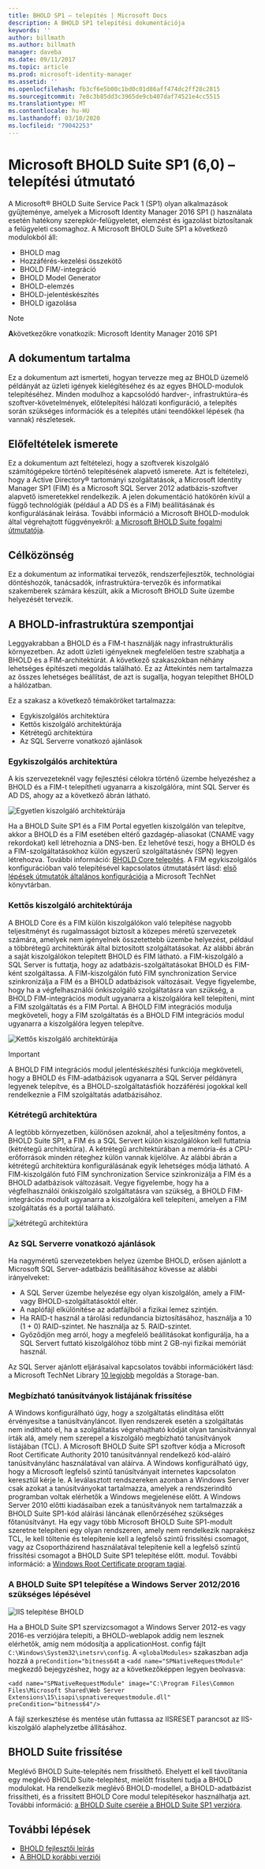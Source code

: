```yaml
---
title: BHOLD SP1 – telepítés | Microsoft Docs
description: A BHOLD SP1 telepítési dokumentációja
keywords: ''
author: billmath
ms.author: billmath
manager: daveba
ms.date: 09/11/2017
ms.topic: article
ms.prod: microsoft-identity-manager
ms.assetid: ''
ms.openlocfilehash: fb3cf6e5b00c1bd0c01d86aff474dc2ff28c2815
ms.sourcegitcommit: 7e8c3b85dd3c3965de9cb407daf74521e4cc5515
ms.translationtype: MT
ms.contentlocale: hu-HU
ms.lasthandoff: 03/10/2020
ms.locfileid: "79042253"
---
```

# <a name="microsoft-bhold-suite-sp1-60-installation-guide"></a>Microsoft BHOLD Suite SP1 (6,0) – telepítési útmutató

A Microsoft® BHOLD Suite Service Pack 1 (SP1) olyan alkalmazások gyűjteménye, amelyek a Microsoft Identity Manager 2016 SP1 () használata esetén hatékony szerepkör-felügyeletet, elemzést és igazolást biztosítanak a felügyeleti csomaghoz. A Microsoft BHOLD Suite SP1 a következő modulokból áll:

- BHOLD mag
- Hozzáférés-kezelési összekötő
- BHOLD FIM/-integráció
- BHOLD Model Generator
- BHOLD-elemzés
- BHOLD-jelentéskészítés
- BHOLD igazolása


> [!NOTE]
> **A**következőkre vonatkozik: Microsoft Identity Manager 2016 SP1

## <a name="what-this-document-covers"></a>A dokumentum tartalma

Ez a dokumentum azt ismerteti, hogyan tervezze meg az BHOLD üzemelő példányát az üzleti igények kielégítéséhez és az egyes BHOLD-modulok telepítéséhez. Minden modulhoz a kapcsolódó hardver-, infrastruktúra-és szoftver-követelmények, előtelepítési hálózati konfiguráció, a telepítés során szükséges információk és a telepítés utáni teendőkkel lépések (ha vannak) részletesek.

## <a name="pre-requisite-knowledge"></a>Előfeltételek ismerete

Ez a dokumentum azt feltételezi, hogy a szoftverek kiszolgáló számítógépekre történő telepítésének alapvető ismerete. Azt is feltételezi, hogy a Active Directory® tartományi szolgáltatások, a Microsoft Identity Manager SP1 (FIM) és a Microsoft SQL Server 2012 adatbázis-szoftver alapvető ismeretekkel rendelkezik. A jelen dokumentáció hatókörén kívül a függő technológiák (például a AD DS és a FIM) beállításának és konfigurálásának leírása. További információ a Microsoft BHOLD-modulok által végrehajtott függvényekről: [a Microsoft BHOLD Suite fogalmi útmutatója](https://technet.microsoft.com/library/jj134102(v=ws.10).aspx).

## <a name="audience"></a>Célközönség

Ez a dokumentum az informatikai tervezők, rendszerfejlesztők, technológiai döntéshozók, tanácsadók, infrastruktúra-tervezők és informatikai szakemberek számára készült, akik a Microsoft BHOLD Suite üzembe helyezését tervezik.

## <a name="bhold-infrastructure-considerations"></a>A BHOLD-infrastruktúra szempontjai

Leggyakrabban a BHOLD és a FIM-t használják nagy infrastrukturális környezetben. Az adott üzleti igényeknek megfelelően testre szabhatja a BHOLD és a FIM-architektúrát. A következő szakaszokban néhány lehetséges építészeti megoldás található. Ez az Áttekintés nem tartalmazza az összes lehetséges beállítást, de azt is sugallja, hogyan telepíthet BHOLD a hálózatban.
 
Ez a szakasz a következő témaköröket tartalmazza:

- Egykiszolgálós architektúra
- Kettős kiszolgáló architektúrája
- Kétrétegű architektúra
- Az SQL Serverre vonatkozó ajánlások

### <a name="single-server-architecture"></a>Egykiszolgálós architektúra

A kis szervezeteknél vagy fejlesztési célokra történő üzembe helyezéshez a BHOLD és a FIM-t telepítheti ugyanarra a kiszolgálóra, mint SQL Server és AD DS, ahogy az a következő ábrán látható.
 
![Egyetlen kiszolgáló architektúrája](media/bhold-installation-guide/single.png)

Ha a BHOLD Suite SP1 és a FIM Portal egyetlen kiszolgálón van telepítve, akkor a BHOLD és a FIM esetében eltérő gazdagép-aliasokat (CNAME vagy rekordokat) kell létrehoznia a DNS-ben. Ez lehetővé teszi, hogy a BHOLD és a FIM-szolgáltatásokhoz külön egyszerű szolgáltatásnév (SPN) legyen létrehozva. További információ: [BHOLD Core telepítés](https://technet.microsoft.com/library/jj134095(v=ws.10).aspx).
A FIM egykiszolgálós konfigurációban való telepítésével kapcsolatos útmutatásért lásd: [első lépések útmutatók általános konfigurációja](https://technet.microsoft.com/library/ff575965.aspx) a Microsoft TechNet könyvtárban.

### <a name="dual-server-architecture"></a>Kettős kiszolgáló architektúrája

A BHOLD Core és a FIM külön kiszolgálókon való telepítése nagyobb teljesítményt és rugalmasságot biztosít a közepes méretű szervezetek számára, amelyek nem igényelnek összetettebb üzembe helyezést, például a többrétegű architektúrák által biztosított szolgáltatásokat. Az alábbi ábrán a saját kiszolgálókon telepített BHOLD és FIM látható. a FIM-kiszolgáló a SQL Server is futtatja, hogy az adatbázis-szolgáltatásokat BHOLD és FIM-ként szolgáltassa. A FIM-kiszolgálón futó FIM synchronization Service szinkronizálja a FIM és a BHOLD adatbázisok változásait. Vegye figyelembe, hogy ha a végfelhasználói önkiszolgáló szolgáltatásra van szükség, a BHOLD FIM-integrációs modult ugyanarra a kiszolgálóra kell telepíteni, mint a FIM szolgáltatás és a FIM Portal. A BHOLD FIM integrációs modulja megköveteli, hogy a FIM szolgáltatás és a BHOLD FIM integrációs modul ugyanarra a kiszolgálóra legyen telepítve.

![Kettős kiszolgáló architektúrája](media/bhold-installation-guide/dual.png)

> [!IMPORTANT]
> A BHOLD FIM integrációs modul jelentéskészítési funkciója megköveteli, hogy a BHOLD és FIM-adatbázisok ugyanarra a SQL Server példányra legyenek telepítve, és a BHOLD-szolgáltatásfiók hozzáférési jogokkal kell rendelkeznie a FIM szolgáltatás adatbázisához.

### <a name="two-tier-architecture"></a>Kétrétegű architektúra

A legtöbb környezetben, különösen azoknál, ahol a teljesítmény fontos, a BHOLD Suite SP1, a FIM és a SQL Servert külön kiszolgálókon kell futtatnia (kétrétegű architektúra). A kétrétegű architektúrában a memória-és a CPU-erőforrások minden réteghez külön vannak kijelölve. Az alábbi ábrán a kétrétegű architektúra konfigurálásának egyik lehetséges módja látható. A FIM-kiszolgálón futó FIM synchronization Service szinkronizálja a FIM és a BHOLD adatbázisok változásait. Vegye figyelembe, hogy ha a végfelhasználói önkiszolgáló szolgáltatásra van szükség, a BHOLD FIM-integrációs modult ugyanarra a kiszolgálóra kell telepíteni, amelyen a FIM szolgáltatás és a portál található.

![kétrétegű architektúra](media/bhold-installation-guide/two-tier.png)

### <a name="sql-server-recommendations"></a>Az SQL Serverre vonatkozó ajánlások

Ha nagyméretű szervezetekben helyez üzembe BHOLD, erősen ajánlott a Microsoft SQL Server-adatbázis beállításához kövesse az alábbi irányelveket:

- A SQL Server üzembe helyezése egy olyan kiszolgálón, amely a FIM-vagy BHOLD-szolgáltatásoktól eltér.
- A naplófájl elkülönítése az adatfájlból a fizikai lemez szintjén.
- Ha RAID-t használ a tárolási redundancia biztosításához, használja a 10 (1 + 0) RAID-szintet. Ne használja az 5. RAID-szintet.
- Győződjön meg arról, hogy a megfelelő beállításokat konfigurálja, ha a SQL Servert futtató kiszolgálóhoz több mint 2 GB-nyi fizikai memóriát használ.

Az SQL Server ajánlott eljárásaival kapcsolatos további információkért lásd: a Microsoft TechNet Library [10 legjobb](https://www.microsoft.com/technet/prodtechnol/sql/bestpractice/storage-top-10.mspx) megoldás a Storage-ban.

### <a name="trusted-certificates-list-update"></a>Megbízható tanúsítványok listájának frissítése

A Windows konfigurálható úgy, hogy a szolgáltatás elindítása előtt érvényesítse a tanúsítványláncot. Ilyen rendszerek esetén a szolgáltatás nem indítható el, ha a szolgáltatás végrehajtható kódját olyan tanúsítvánnyal írták alá, amely nem szerepel a kiszolgáló megbízható tanúsítványok listájában (TCL). A Microsoft BHOLD Suite SP1 szoftver kódja a Microsoft Root Certificate Authority 2010 tanúsítvánnyal rendelkező kód-aláíró tanúsítványlánc használatával van aláírva.
A Windows konfigurálható úgy, hogy a Microsoft legfelső szintű tanúsítványait internetes kapcsolaton keresztül kérje le. A leválasztott rendszereken azonban a Windows Server csak azokat a tanúsítványokat tartalmazza, amelyek a rendszerindító programban voltak elérhetők a Windows megjelenése előtt. A Windows Server 2010 előtti kiadásaiban ezek a tanúsítványok nem tartalmazzák a BHOLD Suite SP1-kód aláírási láncának ellenőrzéséhez szükséges főtanúsítványt. Ha egy vagy több Microsoft BHOLD Suite SP1-modult szeretne telepíteni egy olyan rendszeren, amely nem rendelkezik naprakész TCL, le kell töltenie és telepítenie kell a legfelső szintű frissítési csomagot, vagy az Csoportházirend használatával telepítenie kell a legfelső szintű frissítési csomagot a BHOLD Suite SP1 telepítése előtt. modul. További információ: a [Windows Root Certificate program tagjai](https://support.microsoft.com/kb/931125).

### <a name="installing-bhold-suite-sp1-on-windows-server-20122016-required-step"></a>A BHOLD Suite SP1 telepítése a Windows Server 2012/2016 szükséges lépésével 

![IIS telepítése BHOLD](media/bhold-installation-guide/iis-install-bhold.png)

Ha a BHOLD Suite SP1 szervizcsomagot a Windows Server 2012-es vagy 2016-es verziójára telepíti, a BHOLD-weblapok addig nem lesznek elérhetők, amíg nem módosítja a applicationHost. config fájlt ```C:\Windows\System32\inetsrv\config```. A ```<globalModules>``` szakaszban adja hozzá a ```preCondition="bitness64```t a ```<add name="SPNativeRequestModule"``` megkezdő bejegyzéshez, hogy az a következőképpen legyen beolvasva:

```<add name="SPNativeRequestModule" image="C:\Program Files\Common Files\Microsoft Shared\Web Server Extensions\15\isapi\spnativerequestmodule.dll" preCondition="bitness64"/>```

A fájl szerkesztése és mentése után futtassa az IISRESET parancsot az IIS-kiszolgáló alaphelyzetbe állításához.


## <a name="upgrading-bhold-suite"></a>BHOLD Suite frissítése

Meglévő BHOLD Suite-telepítés nem frissíthető. Ehelyett el kell távolítania egy meglévő BHOLD Suite-telepítést, mielőtt frissíteni tudja a BHOLD modulokat. Ha rendelkezik meglévő BHOLD-modellel, a BHOLD-adatbázist frissítheti, és a frissített BHOLD Core modul telepítésekor használhatja azt. További információ: [a BHOLD Suite cseréje a BHOLD Suite SP1 verzióra](https://technet.microsoft.com/library/jj874043(v=ws.10).aspx).


## <a name="next-steps"></a>További lépések

- [BHOLD fejlesztői leírás](../reference/mim2016-bhold-developer-reference.md)
- [A BHOLD korábbi verziói](../reference/version-bhold-history.md)
